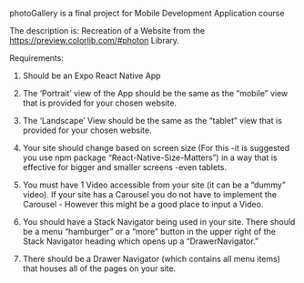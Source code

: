 photoGallery is a final project for Mobile Development Application course

The description is:
Recreation of a Website from the https://preview.colorlib.com/#photon Library. 

Requirements: 

1. Should be an Expo React Native App

2. The ‘Portrait’ view of the App should be the same as the “mobile” view that is provided for your chosen website.

3. The ‘Landscape’ View should be the same as the “tablet” view that is provided for your chosen website. 

4. Your site should change based on screen size (For this -it is suggested you use npm package “React-Native-Size-Matters”) in a way that is effective for bigger and smaller screens -even tablets. 

5. You must have 1 Video accessible from your site (it can be a “dummy” video). If your site has a Carousel you do not have to implement the Carousel - However this might be a good place to input a Video.  

6. You should have a Stack Navigator being used in your site. There should be a menu “hamburger” or a “more” button in the upper right of the Stack Navigator heading which opens up a “DrawerNavigator.” 

7. There should be a Drawer Navigator (which contains all menu items) that houses all of the pages on your site.  
